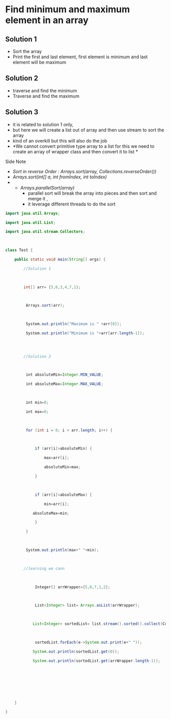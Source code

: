 # Find minimum and maximum element in an array

## Solution 1
- Sort the array 
- Print the first and last element, first element is minimum and last element will be maximum


## Solution 2
- traverse and find the minimum 
- Traverse and find the maximum

## Solution 3 
-  it is related to solution 1 only, 
- but here we will create a list out of array and then use stream to sort the array
- kind of an overkill but this will also do the job
- *We cannot convert primitive type array to a list for this we need to create an array of wrapper class and then convert it to list *


Side Note
- *Sort in reverse Order : Arrays.sort(array, Collections.reverseOrder())*
- *Arrays.sort(int[] a, int fromIndex, int toIndex)*
- - *Arrays.parallelSort(array)*
	- parallel sort will break the array into pieces and then sort and merge it , 
	- it leverage different threads to do the sort

```java
import java.util.Arrays;

import java.util.List;

import java.util.stream.Collectors;

  

class Test {

    public static void main(String[] args) {

        //Solution 1

  

        int[] arr= {5,6,3,4,7,1};

  

         Arrays.sort(arr);

  

         System.out.println("Maximum is " +arr[0]);

         System.out.println("Minimum is "+arr[arr.length-1]);

  
  

        //Solution 2

  

         int absoluteMin=Integer.MIN_VALUE;

         int absoluteMax=Integer.MAX_VALUE;

  

         int min=0;

         int max=0;

  

         for (int i = 0; i < arr.length; i++) {

  

             if (arr[i]>absoluteMin) {

                 max=arr[i];

                 absoluteMin=max;

             }

  

             if (arr[i]<absoluteMax) {

                 min=arr[i];

            absoluteMax=min;

             }

         }

  

         System.out.println(max+" "+min);

  

        //learning we cann

  

             Integer[] arrWrapper={5,6,7,1,2};

  

             List<Integer> list= Arrays.asList(arrWrapper);

  

            List<Integer> sortedList= list.stream().sorted().collect(Collectors.toList());

  

             sortedList.forEach(e->System.out.print(e+" "));

            System.out.println(sortedList.get(0));

            System.out.println(sortedList.get(arrWrapper.length-1));

  
  
  
  

  

    }

}
```